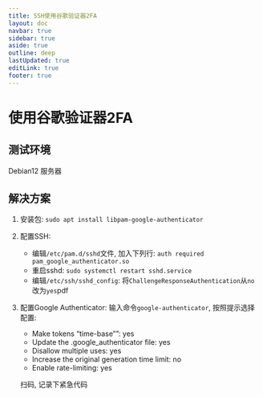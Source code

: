 ```yaml
---
title: SSH使用谷歌验证器2FA
layout: doc
navbar: true
sidebar: true
aside: true
outline: deep
lastUpdated: true
editLink: true
footer: true
---
```


# 使用谷歌验证器2FA

## 测试环境

Debian12 服务器

## 解决方案

1. 安装包: `sudo apt install libpam-google-authenticator`
2. 配置SSH:
    - 编辑`/etc/pam.d/sshd`文件, 加入下列行: `auth required pam_google_authenticator.so`
    - 重启sshd: `sudo systemctl restart sshd.service`
    - 编辑`/etc/ssh/sshd_config`: 将`ChallengeResponseAuthentication`从`no`改为`yes`pdf
3. 配置Google Authenticator: 输入命令`google-authenticator`, 按照提示选择配置:
    - Make tokens “time-base””: yes
    - Update the .google_authenticator file: yes
    - Disallow multiple uses: yes
    - Increase the original generation time limit: no
    - Enable rate-limiting: yes

    扫码, 记录下紧急代码
